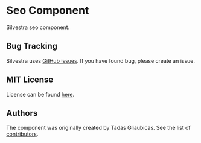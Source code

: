 Seo Component
===

Silvestra seo component.

Bug Tracking
---------

Silvestra uses [GitHub issues](https://github.com/Silvestra/Silvestra/issues). If you have found bug, please create an issue.

MIT License
---------

License can be found [here](https://github.com/Silvestra/Seo/blob/master/LICENSE).

Authors
---------

The component was originally created by Tadas Gliaubicas. See the list of [contributors](https://github.com/Silvestra/Seo/contributors).
